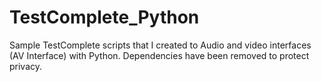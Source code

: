 # TestComplete_Python
Sample TestComplete scripts that I created to Audio and video interfaces (AV Interface) with Python. Dependencies have been removed to protect privacy.
